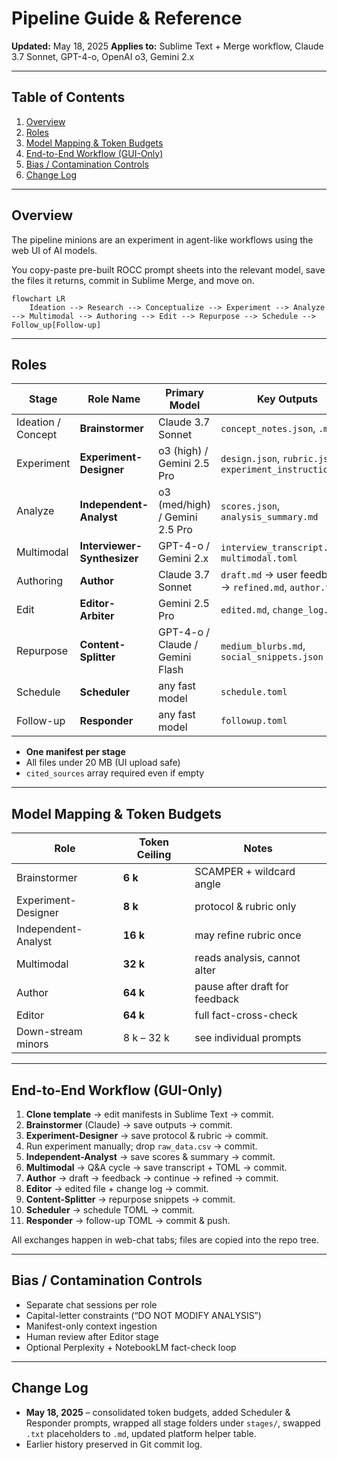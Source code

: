 # Pipeline Guide & Reference

**Updated:** May 18, 2025
**Applies to:** Sublime Text + Merge workflow, Claude 3.7 Sonnet, GPT-4-o, OpenAI o3, Gemini 2.x

---

## Table of Contents

1. [Overview](#overview)
2. [Roles](#roles)
3. [Model Mapping & Token Budgets](#model-mapping--token-budgets)
4. [End-to-End Workflow (GUI-Only)](#end-to-end-workflow-gui-only)
5. [Bias / Contamination Controls](#bias--contamination-controls)
6. [Change Log](#change-log)

---

## Overview

The pipeline minions are an experiment in agent-like workflows using the web UI of AI models.

You copy-paste pre-built ROCC prompt sheets into the relevant model, save the files it returns, commit in Sublime Merge, and move on.

```mermaid
flowchart LR
    Ideation --> Research --> Conceptualize --> Experiment --> Analyze --> Multimodal --> Authoring --> Edit --> Repurpose --> Schedule --> Follow_up[Follow-up]
```

---

## Roles

| Stage              | Role Name                   | Primary Model                   | Key Outputs                                                |
| ------------------ | --------------------------- | ------------------------------- | ---------------------------------------------------------- |
| Ideation / Concept | **Brainstormer**            | Claude 3.7 Sonnet               | `concept_notes.json`, `.md`                                |
| Experiment         | **Experiment-Designer**     | o3 (high) / Gemini 2.5 Pro      | `design.json`, `rubric.json`, `experiment_instructions.md` |
| Analyze            | **Independent-Analyst**     | o3 (med/high) / Gemini 2.5 Pro  | `scores.json`, `analysis_summary.md`                       |
| Multimodal         | **Interviewer-Synthesizer** | GPT-4-o / Gemini 2.x            | `interview_transcript.md`, `multimodal.toml`               |
| Authoring          | **Author**                  | Claude 3.7 Sonnet               | `draft.md` → user feedback → `refined.md`, `author.toml`   |
| Edit               | **Editor-Arbiter**          | Gemini 2.5 Pro                  | `edited.md`, `change_log.md`                               |
| Repurpose          | **Content-Splitter**        | GPT-4-o / Claude / Gemini Flash | `medium_blurbs.md`, `social_snippets.json`                 |
| Schedule           | **Scheduler**               | any fast model                  | `schedule.toml`                                            |
| Follow-up          | **Responder**               | any fast model                  | `followup.toml`                                            |

* **One manifest per stage**
* All files under 20 MB (UI upload safe)
* `cited_sources` array required even if empty
---

## Model Mapping & Token Budgets

| Role                | Token Ceiling | Notes                          |
| ------------------- | ------------- | ------------------------------ |
| Brainstormer        | **6 k**       | SCAMPER + wildcard angle       |
| Experiment-Designer | **8 k**       | protocol & rubric only         |
| Independent-Analyst | **16 k**      | may refine rubric once         |
| Multimodal          | **32 k**      | reads analysis, cannot alter   |
| Author              | **64 k**      | pause after draft for feedback |
| Editor              | **64 k**      | full fact-cross-check          |
| Down-stream minors  | 8 k – 32 k    | see individual prompts         |

---

## End-to-End Workflow (GUI-Only)

1. **Clone template** → edit manifests in Sublime Text → commit.
2. **Brainstormer** (Claude) → save outputs → commit.
3. **Experiment-Designer** → save protocol & rubric → commit.
4. Run experiment manually; drop `raw_data.csv` → commit.
5. **Independent-Analyst** → save scores & summary → commit.
6. **Multimodal** → Q\&A cycle → save transcript + TOML → commit.
7. **Author** → draft → feedback → continue → refined → commit.
8. **Editor** → edited file + change log → commit.
9. **Content-Splitter** → repurpose snippets → commit.
10. **Scheduler** → schedule TOML → commit.
11. **Responder** → follow-up TOML → commit & push.

All exchanges happen in web-chat tabs; files are copied into the repo tree.

---

## Bias / Contamination Controls

* Separate chat sessions per role
* Capital-letter constraints (“DO NOT MODIFY ANALYSIS”)
* Manifest-only context ingestion
* Human review after Editor stage
* Optional Perplexity + NotebookLM fact-check loop

---

## Change Log

* **May 18, 2025** – consolidated token budgets, added Scheduler & Responder prompts, wrapped all stage folders under `stages/`, swapped `.txt` placeholders to `.md`, updated platform helper table.
* Earlier history preserved in Git commit log.